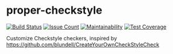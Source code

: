proper-checkstyle
=================

[![Build Status](https://travis-ci.org/propersoft-cn/proper-checkstyle.svg?branch=master)](https://travis-ci.org/propersoft-cn/proper-checkstyle)
[![Issue Count](https://codeclimate.com/github/propersoft-cn/proper-checkstyle/badges/issue_count.svg)](https://codeclimate.com/github/propersoft-cn/proper-checkstyle)
[![Maintainability](https://api.codeclimate.com/v1/badges/007c133edca4e4c7575a/maintainability)](https://codeclimate.com/github/propersoft-cn/proper-checkstyle/maintainability)
[![Test Coverage](https://api.codeclimate.com/v1/badges/007c133edca4e4c7575a/test_coverage)](https://codeclimate.com/github/propersoft-cn/proper-checkstyle/test_coverage)

Customize Checkstyle checkers, inspired by https://github.com/blundell/CreateYourOwnCheckStyleCheck
